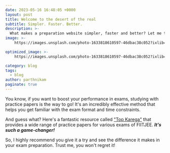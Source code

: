 ```yaml
---
date: 2023-05-16 16:48:05 +0000
layout: post
title: Welcome to the desert of the real
subtitle: Simpler. Faster. Better.
description: >-
  What makes a preparation website simpler, faster and better? Let me tell you ... 
image: >-
    https://images.unsplash.com/photo-1633818610597-46dbac38c052?ixlib=rb-4.0.3&ixid=M3wxMjA3fDB8MHxwaG90by1yZWxhdGVkfDExfHx8ZW58MHx8fHx8&w=1000&q=80

optimized_image: >-
    https://images.unsplash.com/photo-1633818610597-46dbac38c052?ixlib=rb-4.0.3&ixid=M3wxMjA3fDB8MHxwaG90by1yZWxhdGVkfDExfHx8ZW58MHx8fHx8&w=1000&q=80

category: blog
tags:
  - blog
author: parthnikam
paginate: true
---
```



You know, if you want to boost your performance in exams, studying with practice papers is the way to go! It's an incredibly effective method that helps you get familiar with the exam format and time constraints. 

And guess what? Here's a fantastic resource called <a href="#">"Top Karega"</a> that provides a wide range of practice papers for various exams of FIITJEE. ***It's such a game-changer!***

So, I highly recommend you give it a try and see the difference it makes in your exam preparation. 
Trust me, you won't regret it!